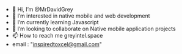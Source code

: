 - 👋 Hi, I’m @MrDavidGrey
- 👀 I’m interested in native mobile and web development
- 🌱 I’m currently learning Javascript
- 💞️ I’m looking to collaborate on Native mobile application projects
- 📫 How to reach me greyintel.space
- email : "inspiredtoxcel@gmail.com"

<!---
MrDavidGrey/MrDavidGrey is a ✨ special ✨ repository because its `README.md` (this file) appears on your GitHub profile.
You can click the Preview link to take a look at your changes.
--->
